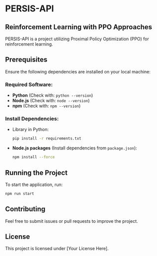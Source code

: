 # PERSIS-API

## Reinforcement Learning with PPO Approaches
PERSIS-API is a project utilizing Proximal Policy Optimization (PPO) for reinforcement learning.

## Prerequisites
Ensure the following dependencies are installed on your local machine:

### Required Software:
- **Python** (Check with: `python --version`)
- **Node.js** (Check with: `node --version`)
- **npm** (Check with: `npm --version`)

### Install Dependencies:
- Library in Python:
  ```sh
  pip install -r requirements.txt
  ```
- **Node.js packages** (Install dependencies from `package.json`):
  ```sh
  npm install --force
  ```

## Running the Project
To start the application, run:
```sh
npm run start
```

## Contributing
Feel free to submit issues or pull requests to improve the project.

## License
This project is licensed under [Your License Here].

